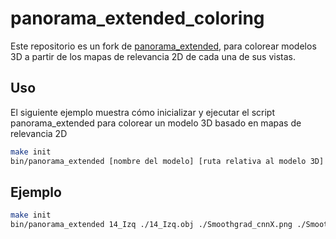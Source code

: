 # panorama_extended_coloring

Este repositorio es un fork de [panorama_extended](https://github.com/Alexmnzlms/panorama_extended), para colorear modelos 3D a partir de los mapas de relevancia 2D de cada una de sus vistas.

## Uso

El siguiente ejemplo muestra cómo inicializar y ejecutar el script panorama_extended para colorear un modelo 3D basado en mapas de relevancia 2D

```bash
make init
bin/panorama_extended [nombre del modelo] [ruta relativa al modelo 3D] [ruta mapa de relevancia 2D X] [ruta mapa de relevancia 2D Y] [ruta mapa de relevancia 2D Z] [directorio salida modelo 3D coloreado]
```

## Ejemplo

```bash
make init
bin/panorama_extended 14_Izq ./14_Izq.obj ./Smoothgrad_cnnX.png ./Smoothgrad_cnnY.png ./Smoothgrad_cnnZ.png 14_Izq_coloreado
```
